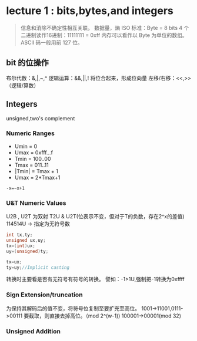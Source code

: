 # lecture 1 : bits,bytes,and integers
> 信息和消除不确定性相互关联。
> 数据量，熵
ISO 标准：Byte = 8 bits
4 个二进制读作16进制：11111111 = 0xff
内存可以看作以 Byte 为单位的数组。
ASCII 码一般用前 127 位。
## bit 的位操作
布尔代数：&,|,~,^
逻辑运算：&&,||,!
将位合起来，形成位向量
左移/右移：<<,>>（逻辑/算数）
## Integers
unsigned,two's complement
### Numeric Ranges
- Umin = 0
- Umax = 0xfff...f
- Tmin = 100..00
- Tmax = 011..11
- |Tmin| = Tmax + 1
- Umax = 2*Tmax+1
```
-x=~x+1
```
### U&T Numeric Values
U2B , U2T 为双射
T2U & U2T(位表示不变，但对于T的负数，存在2^x的差值)
114514U -> 指定为无符号数
```c
int tx,ty;
unsigned ux,uy;
tx=(int)ux;
uy=(unsigned)ty;

tx=ux;
ty=uy;//Implicit casting
```
转换时主要看是否有无符号有符号的转换。
譬如：-1>1U,强制把-1转换为0xffff
### Sign Extension/truncation
为保持其解码后的值不变，将符号位复制至要扩充至高位。
1001->11001,0111->00111
要截取，则直接去掉高位。（mod 2^(w-1))
100001->00001(mod 32)
### Unsigned Addition


